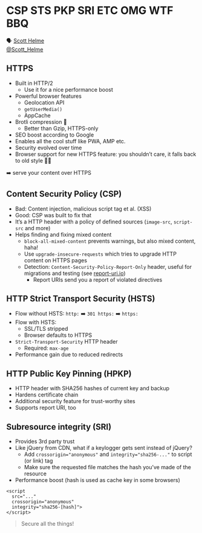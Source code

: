 # CSP STS PKP SRI ETC OMG WTF BBQ

🗣 [Scott Helme](https://scotthelme.co.uk/)  
[@Scott_Helme](https://twitter.com/Scott_Helme)

## HTTPS

- Built in HTTP/2
  - Use it for a nice performance boost
- Powerful browser features
  - Geolocation API
  - `getUserMedia()`
  - AppCache
- Brotli compression 🍞
  - Better than Gzip, HTTPS-only
- SEO boost according to Google
- Enables all the cool stuff like PWA, AMP etc.
- Security evolved over time
- Browser support for new HTTPS feature: you shouldn’t care, it falls back to old style 👍🏼

➡️ serve your content over HTTPS

## Content Security Policy (CSP)

- Bad: Content injection, malicious script tag et al. (XSS)
- Good: CSP was built to fix that
- It’s a HTTP header with a policy of defined sources (`image-src`, `script-src` and more)
- Helps finding and fixing mixed content
  - `block-all-mixed-content` prevents warnings, but also mixed content, haha!
  - Use `upgrade-insecure-requests` which tries to upgrade HTTP content on HTTPS pages
  - Detection: `Content-Security-Policy-Report-Only` header, useful for migrations and testing (see [report-uri.io](https://report-uri.io/))
    - Report URIs send you a report of violated directives

## HTTP Strict Transport Security (HSTS)

- Flow without HSTS: `http:` ➡️ `301 https:` ➡️ `https:`
- Flow with HSTS:
  - SSL/TLS stripped
  - Browser defaults to HTTPS
- `Strict-Transport-Security` HTTP header
  - Required: `max-age`
- Performance gain due to reduced redirects

## HTTP Public Key Pinning (HPKP)

- HTTP header with SHA256 hashes of current key and backup
- Hardens certificate chain
- Additional security feature for trust-worthy sites
- Supports report URI, too

## Subresource integrity (SRI)

- Provides 3rd party trust
- Like jQuery from CDN, what if a keylogger gets sent instead of jQuery?
  - Add `crossorigin="anonymous"` and `integrity="sha256-..."` to script (or link) tag
  - Make sure the requested file matches the hash you’ve made of the resource
- Performance boost (hash is used as cache key in some browsers)

```
<script
  src="..."
  crossorigin="anonymous"
  integrity="sha256-[hash]">
</script>
```

> Secure all the things!
